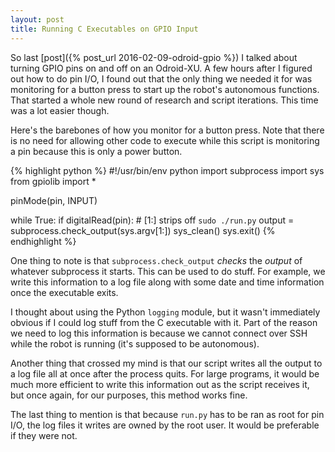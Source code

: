 ```yaml
---
layout: post
title: Running C Executables on GPIO Input
---
```


So last [post]({% post_url 2016-02-09-odroid-gpio %}) I talked about turning GPIO pins on and off on an Odroid-XU. A few hours after I figured out how to do pin I/O, I found out that the only thing we needed it for was monitoring for a button press to start up the robot's autonomous functions. That started a whole new round of research and script iterations. This time was a lot easier though.

Here's the barebones of how you monitor for a button press. Note that there is no need for allowing other code to execute while this script is monitoring a pin because this is only a power button.

{% highlight python %}
#!/usr/bin/env python
import subprocess
import sys
from gpiolib import *

pinMode(pin, INPUT)

while True:
    if digitalRead(pin):
        # [1:] strips off `sudo ./run.py`
        output = subprocess.check_output(sys.argv[1:])
        sys_clean()
        sys.exit()
{% endhighlight %}

One thing to note is that `subprocess.check_output` *checks* the *output* of whatever subprocess it starts. This can be used to do stuff. For example, we write this information to a log file along with some date and time information once the executable exits.

I thought about using the Python `logging` module, but it wasn't immediately obvious if I could log stuff from the C executable with it. Part of the reason we need to log this information is because we cannot connect over SSH while the robot is running (it's supposed to be autonomous).

Another thing that crossed my mind is that our script writes all the output to a log file all at once after the process quits. For large programs, it would be much more efficient to write this information out as the script receives it, but once again, for our purposes, this method works fine.

The last thing to mention is that because `run.py` has to be ran as root for pin I/O, the log files it writes are owned by the root user. It would be preferable if they were not.
